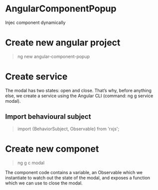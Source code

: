 # AngularComponentPopup
 Injec component  dynamically

 # Create new angular project 
 > ng new angular-component-popup


# Create service 
The modal has two states: open and close. That’s why, before anything else, we create a service using the Angular CLI (command: ng g service modal).

## Import behavioural subject 
> import {BehaviorSubject, Observable} from 'rxjs';

# Create new componet 
> ng g c  modal

The component code contains a variable, an Observable which we instantiate to watch out the state of the modal, and exposes a function which we can use to close the modal.